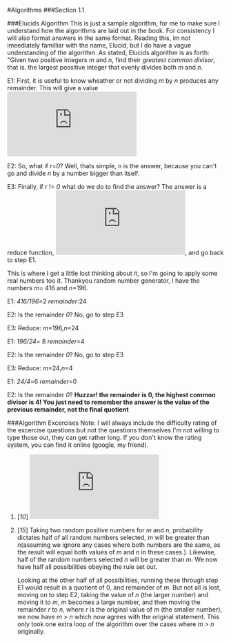 #Algorithms
###Section 1.1

###Elucids Algorithm
This is just a sample algorithm, for me to make sure I understand how the algorithms are laid out in the book. For consistency I will also format answers in the same format.
Reading this, im not imeediately familliar with the name, Elucid, but I do have a vague understanding of the algorithm.
As stated, Elucids algorithm is as forth: "Given two positive integers _m_ and _n_, find their _greatest common divisor_, that is. the largest possitive integer that evenly divides both _m_ and _n_.

E1: First, it is useful to know wheather or not dividing _m_ by _n_ produces any remainder. This will give a value ![equation](http://latex.codecogs.com/gif.latex?0%20%5Cleq%20r%3C%20n)

E2: So, what if _r_=_0_? Well, thats simple, _n_ is the answer, because you can't go and divide _n_ by a number bigger than itself.

E3: Finally, if _r_ != _0_ what do we do to find the answer? The answer is a reduce function, ![equation2](http://latex.codecogs.com/gif.latex?m%5Cleftarrow%26%20n%2C%26%20n%26%20%5Cleftarrow%26%20r), and go back to step E1.

This is where I get a little lost thinking about it, so I'm going to apply some real numbers too it. 
Thankyou random number generator, I have the numbers _m_= 416 and _n_=196.

E1: _416/196_=2 _remainder_:24

E2: Is the remainder _0_? No, go to step E3

E3: Reduce: _m_=196,_n_=24

E1: _196/24_= 8 _remainder_=4

E2: Is the remainder _0_? No, go to step E3

E3: Reduce: _m_=24,_n_=4

E1: _24/4_=6 _remainder_=0

E2: Is the remainder _0_? **Huzzar! the remainder is 0, the highest common divisor is 4! You just need to remember the answer is the value of the previous remainder, not the final quotient**

###Algorithm Excercises
Note: I will always include the difficulty rating of the excercise questions but not the questions themselves.I'm not willing to type those out, they can get rather long. If you don't know the rating system, you can find it online (google, my friend).

1. [_10_] ![equation3](http://latex.codecogs.com/gif.latex?%5Cdpi%7B120%7D%20%5Clarge%20t%5Cleftarrow%20a%20%2C%20a%5Cleftarrow%20b%20%2C%20b%5Cleftarrow%20c%20%2C%20c%5Cleftarrow%20d%20%2C%20d%5Cleftarrow%20t)

2. [_15_] Taking two random positive numbers for _m_ and _n_, probability dictates half of all random numbers selected, _m_ will be greater than _n_(assuming we ignore any cases where both numbers are the same, as the result will equal both values of _m_ and _n_ in these cases.). Likewise, half of the random numbers selected _n_ will be greater than _m_.  We now have half all possibilities obeying the rule set out. 

    Looking at the other half of all possibilities, running these through step E1 would result in a quotient of 0, and remainder of _m_. But not all is lost, moving on to step E2, taking the value of _n_ (the larger number) and moving it to _m_, _m_ becomes a large number, and then moving the remainder _r_ to _n_, where _r_ is the original value of _m_ (the smaller number), we now have _m > n_ which now agrees with the original statement. This only took one extra loop of the algorithm over the cases where _m > n_ originally.


